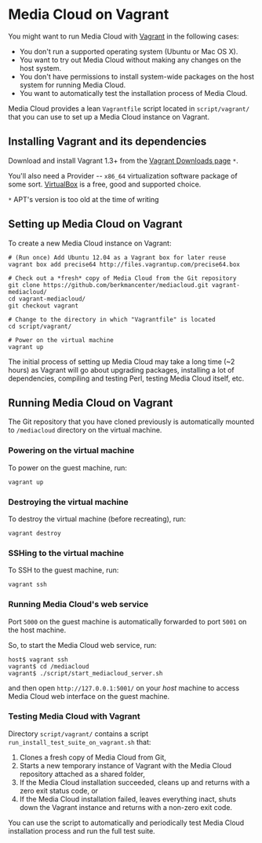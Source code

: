 Media Cloud on Vagrant
======================

You might want to run Media Cloud with [Vagrant](http://www.vagrantup.com/) in the following cases:

* You don't run a supported operating system (Ubuntu or Mac OS X).
* You want to try out Media Cloud without making any changes on the host system.
* You don't have permissions to install system-wide packages on the host system for running Media Cloud.
* You want to automatically test the installation process of Media Cloud.

Media Cloud provides a lean `Vagrantfile` script located in `script/vagrant/` that you can use to set up a Media Cloud instance on Vagrant.


Installing Vagrant and its dependencies
---------------------------------------

Download and install Vagrant 1.3+ from the [Vagrant Downloads page](http://downloads.vagrantup.com/) `*`.

You'll also need a Provider -- `x86_64` virtualization software package of some sort. [VirtualBox](https://www.virtualbox.org/) is a free, good and supported choice.

`*` APT's version is too old at the time of writing


Setting up Media Cloud on Vagrant
---------------------------------

To create a new Media Cloud instance on Vagrant:

    # (Run once) Add Ubuntu 12.04 as a Vagrant box for later reuse
    vagrant box add precise64 http://files.vagrantup.com/precise64.box

    # Check out a *fresh* copy of Media Cloud from the Git repository
    git clone https://github.com/berkmancenter/mediacloud.git vagrant-mediacloud/
    cd vagrant-mediacloud/
    git checkout vagrant

    # Change to the directory in which "Vagrantfile" is located
    cd script/vagrant/

    # Power on the virtual machine
    vagrant up

The initial process of setting up Media Cloud may take a long time (~2 hours) as Vagrant will go about upgrading packages, installing a lot of dependencies, compiling and testing Perl, testing Media Cloud itself, etc.


Running Media Cloud on Vagrant
------------------------------

The Git repository that you have cloned previously is automatically mounted to `/mediacloud` directory on the virtual machine.


### Powering on the virtual machine

To power on the guest machine, run:

    vagrant up


### Destroying the virtual machine

To destroy the virtual machine (before recreating), run:

    vagrant destroy


### SSHing to the virtual machine

To SSH to the guest machine, run:

    vagrant ssh


### Running Media Cloud's web service

Port `5000` on the guest machine is automatically forwarded to port `5001` on the host machine.

So, to start the Media Cloud web service, run:

    host$ vagrant ssh
    vagrant$ cd /mediacloud
    vagrant$ ./script/start_mediacloud_server.sh

and then open `http://127.0.0.1:5001/` on your *host* machine to access Media Cloud web interface on the guest machine.


### Testing Media Cloud with Vagrant

Directory `script/vagrant/` contains a script `run_install_test_suite_on_vagrant.sh` that:

1. Clones a fresh copy of Media Cloud from Git,
2. Starts a new temporary instance of Vagrant with the Media Cloud repository attached as a shared folder,
3. If the Media Cloud installation succeeded, cleans up and returns with a zero exit status code, or
4. If the Media Cloud installation failed, leaves everything inact, shuts down the Vagrant instance and returns with a non-zero exit code.

You can use the script to automatically and periodically test Media Cloud installation process and run the full test suite.

